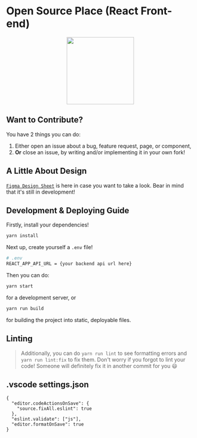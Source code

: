 # Open Source Place (React Front-end)
<p align="center"><img src="https://user-images.githubusercontent.com/56169582/105577347-083cbb80-5d8a-11eb-9973-acf01b2130c1.png" width="180px"/></p>



## Want to Contribute?

You have 2 things you can do:

1. Either open an issue about a bug, feature request, page, or component,
2. __Or__ close an issue, by writing and/or implementing it in your own fork!



## A Little About Design

[`Figma Design Sheet`](https://www.figma.com/file/qOFIkueP572MnHwaF7ey0a/Untitled?node-id=59%3A490)
is here in case you want to take a look.
Bear in mind that it's still in development!



## Development & Deploying Guide

Firstly, install your dependencies!

```sh
yarn install
```

Next up, create yourself a `.env` file!

```sh
# .env
REACT_APP_API_URL = {your backend api url here}
```

Then you can do:

```sh
yarn start
```

for a development server, or

```sh
yarn run build
```

for building the project into static, deployable files.



## Linting

> Additionally, you can do `yarn run lint` to see formatting errors
> and `yarn run lint:fix` to fix them.
> Don't worry if you forgot to lint your code!
> Someone will definitely fix it in another commit for you :smiley:


## .vscode settings.json
```
{
  "editor.codeActionsOnSave": {
    "source.fixAll.eslint": true
  },
  "eslint.validate": ["js"],
  "editor.formatOnSave": true
}
```
